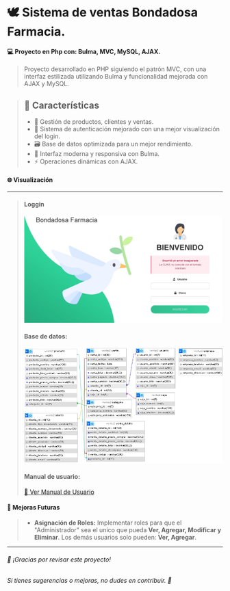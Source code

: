 # 🕊️ Sistema de ventas Bondadosa Farmacia.
#### 💻 Proyecto en Php con: Bulma, MVC, MySQL, AJAX.
> Proyecto desarrollado en PHP siguiendo el patrón MVC, con una interfaz estilizada utilizando Bulma y funcionalidad mejorada con AJAX y MySQL.

>## 🚀 Características
>- 📌 Gestión de productos, clientes y ventas.
>- 🔑 Sistema de autenticación mejorado con una mejor visualización del login.
>- 🗃️ Base de datos optimizada para un mejor rendimiento.
>- 🎨 Interfaz moderna y responsiva con Bulma.
>- ⚡ Operaciones dinámicas con AJAX.

#### 🌐 Visualización
---
> #### Loggin
> ![](/Doc-README/Loggin.jpg)
> #### Base de datos:
> ![](/Doc-README/BD-SISTEMA-VENTAS.jpg)
> #### Manual de usuario:
> [📄 Ver Manual de Usuario](https://github.com/ReyesPedrizcoAngelAudiel/SistemaVentas-BF/Doc-README/Manual-Usuario_SistemaVentas-BondadosaFarmacia.pdf)

#### 🎨 Mejoras Futuras
>- **Asignación de Roles:** 
>Implementar roles para que el "Administrador" sea el unico que pueda **Ver, Agregar, Modificar y Eliminar**.
>Los demás usuarios solo pueden: **Ver, Agregar**.
---
###### 🌟 ¡Gracias por revisar este proyecto! 
###### Si tienes sugerencias o mejoras, no dudes en contribuir. 🦊

